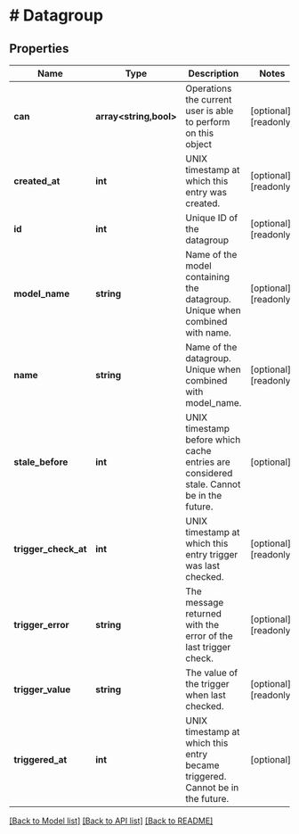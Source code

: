 # # Datagroup

## Properties

Name | Type | Description | Notes
------------ | ------------- | ------------- | -------------
**can** | **array<string,bool>** | Operations the current user is able to perform on this object | [optional] [readonly]
**created_at** | **int** | UNIX timestamp at which this entry was created. | [optional] [readonly]
**id** | **int** | Unique ID of the datagroup | [optional] [readonly]
**model_name** | **string** | Name of the model containing the datagroup. Unique when combined with name. | [optional] [readonly]
**name** | **string** | Name of the datagroup. Unique when combined with model_name. | [optional] [readonly]
**stale_before** | **int** | UNIX timestamp before which cache entries are considered stale. Cannot be in the future. | [optional]
**trigger_check_at** | **int** | UNIX timestamp at which this entry trigger was last checked. | [optional] [readonly]
**trigger_error** | **string** | The message returned with the error of the last trigger check. | [optional] [readonly]
**trigger_value** | **string** | The value of the trigger when last checked. | [optional] [readonly]
**triggered_at** | **int** | UNIX timestamp at which this entry became triggered. Cannot be in the future. | [optional]

[[Back to Model list]](../../README.md#models) [[Back to API list]](../../README.md#endpoints) [[Back to README]](../../README.md)

